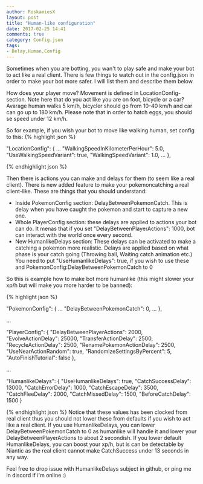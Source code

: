 ```yaml
---
author: RoskamiesX
layout: post
title: "Human-like configuration"
date: 2017-02-25 14:41
comments: true
category: Config.json
tags:
- Delay,Human,Config
---
```


Sometimes when you are botting, you wan't to play safe and make your bot to act like a real client. There is few things to watch out in the config.json in order to make your bot more safer. I will list them and describe them below.


How does your player move? Movement is defined in LocationConfig-section. Note here that do you act like you are on foot, bicycle or a car? Avarage human walks 5 km/h, bicycler should go from 10-40 km/h and car can go up to 180 km/h. Please note that in order to hatch eggs, you should se speed under 12 km/h.

So for example, if you wish your bot to move like walking human, set config to this:
{% highlight json %}

  "LocationConfig": {
	...
    "WalkingSpeedInKilometerPerHour": 5.0,
    "UseWalkingSpeedVariant": true,
    "WalkingSpeedVariant": 1.0,
	...
  },

{% endhighlight json %}

Then there is actions you can make and delays for them (to seem like a real client). There is new added feature to make your pokemoncatching a real client-like. These are things that you should understand:
* Inside PokemonConfig section: DelayBetweenPokemonCatch. This is delay when you have caught the pokemon and start to capture a new one.
* Whole PlayerConfig section: these delays are applied to actions your bot can do. It menas that if you set "DelayBetweenPlayerActions": 1000, bot can interact with the world once every second.
* New HumanlikeDelays section: These delays can be activated to make a catching a pokemon more realistic. Delays are applied based on what phase is your catch going (Throwing ball, Waiting catch animation etc.) You need to put "UseHumanlikeDelays": true, if you wish to use these and PokemonConfig:DelayBetweenPokemonCatch to 0

So this is example how to make bot more humanlike (this might slower your xp/h but will make you more harder to be banned):

{% highlight json %}

  "PokemonConfig": {
    ...
    "DelayBetweenPokemonCatch": 0,
	...
  },
  
  ...
  
  "PlayerConfig": {
    "DelayBetweenPlayerActions": 2000,
    "EvolveActionDelay": 25000,
    "TransferActionDelay": 2500,
    "RecycleActionDelay": 2500,
    "RenamePokemonActionDelay": 2500,
    "UseNearActionRandom": true,
    "RandomizeSettingsByPercent": 5,
    "AutoFinishTutorial": false
  },
  
  ...
  
  "HumanlikeDelays": {
    "UseHumanlikeDelays": true,
    "CatchSuccessDelay": 13000,
    "CatchErrorDelay": 1000,
    "CatchEscapeDelay": 3500,
    "CatchFleeDelay": 2000,
    "CatchMissedDelay": 1500,
    "BeforeCatchDelay": 1500
  }  

{% endhighlight json %}
Notice that these values has been clocked from real client thus you should not lower these from defaults if you wish to act like a real client. If you use HumanlikeDelays, you can lower DelayBetweenPokemonCatch to 0 as humanlike will handle it and lower your DelayBetweenPlayerActions to about 2 secondish.
If you lower default HumanlikeDelays, you can boost your xp/h, but is can be detectable by Niantic as the real client cannot make CatchSuccess under 13 seconds in any way.

Feel free to drop issue with HumanlikeDelays subject in github, or ping me in discord if i'm online :)